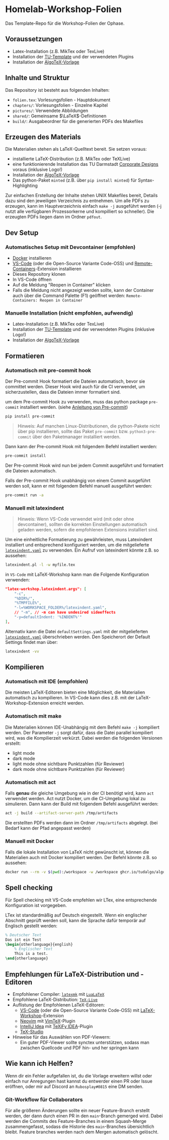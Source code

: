 # Homelab-Workshop-Folien

Das Template-Repo für die Workshop-Folien der Ophase.
## Voraussetzungen
- Latex-Installation (z.B. MikTex oder TexLive)
- Installation der [TU-Template](https://github.com/tudace/tuda_latex_templates) und der verwendeten Plugins
- Installation der [AlgoTeX-Vorlage](https://github.com/TUDalgo/AlgoTeX#algotex---die-latex-vorlage-der-fop-und-aud)
## Inhalte und Struktur

Das Repository ist besteht aus folgenden Inhalten:

* `folien.tex`: Vorlesungsfolien - Hauptdokument
* `chapters/`: Vorlesungsfolien - Einzelne Kapitel
* `pictures/`: Verwendete Abbildungen
* `shared/`: Gemeinsame $\LaTeX$-Definitionen
* `build/`: Ausgabeordner für die generierten PDFs des Makefiles

## Erzeugen des Materials
Die Materialien stehen als LaTeX-Quelltext bereit. Sie setzen voraus:
- installierte LaTeX-Distribution (z.B. MikTex oder TeXLive)
- eine funktionierende Installation das TU Darmstadt [Corporate Designs](https://ctan.org/pkg/tuda-ci?lang=de) voraus (inklusive Logo!)
- Installation der [AlgoTeX-Vorlage](https://github.com/TUDalgo/AlgoTeX#algotex---die-latex-vorlage-der-fop-und-aud)
- Das python-Paket `minted` (z.B. über `pip install minted`) für Syntax-Highlighting

Zur einfachen Erstellung der Inhalte stehen UNIX Makefiles bereit, Details dazu sind den jeweiligen Verzeichnis zu entnehmen. Um alle PDFs zu erzeugen, kann im Hauptverzeichnis einfach `make -j` ausgeführt werden (-j nutzt alle verfügbaren Prozessorkerne und kompilliert so schneller). Die erzeugten PDFs liegen dann im Ordner `pdfout`.

## Dev Setup
### Automatisches Setup mit Devcontainer (empfohlen)
- [Docker](https://www.docker.com/) installieren
- [VS-Code](https://code.visualstudio.com/) (oder die Open-Source Variante Code-OSS) und [Remote-Containers](https://marketplace.visualstudio.com/items?itemName=ms-vscode-remote.remote-containers)-Extension installieren
- Dieses Repository klonen
- In VS-Code öffnen
- Auf die Meldung "Reopen in Container" klicken
- Falls die Meldung nicht angezeigt werden sollte, kann der Container auch über die Command Palette (F1) geöffnet werden: `Remote-Containers: Reopen in Container`
### Manuelle Installation (nicht empfohlen, aufwendig)
- Latex-Installation (z.B. MikTex oder TexLive)
- Installation der [TU-Template](https://github.com/tudace/tuda_latex_templates) und der verwendeten Plugins (inklusive Logo!)
- Installation der [AlgoTeX-Vorlage](https://github.com/TUDalgo/AlgoTeX#algotex---die-latex-vorlage-der-fop-und-aud)

## Formatieren
### Automatisch mit pre-commit hook
Der Pre-commit Hook formatiert die Dateien automatisch, bevor sie committet werden. Dieser Hook wird auch für die CI verwendet, um sicherzustellen, dass die Dateien immer formatiert sind.

um dem Pre-commit Hook zu verwenden, muss das python package `pre-commit` installiert werden. (siehe [Anleitung von Pre-commit](https://pre-commit.com/#install))
```sh
pip install pre-commit
```

> Hinweis: Auf manchen Linux-Distributionen, die python-Pakete nicht über pip installieren, sollte das Paket `pre-commit` bzw. `python3-pre-commit` über den Paketmanager installiert werden.

Dann kann der Pre-commit Hook mit folgendem Befehl installiert werden:
```sh
pre-commit install
```
Der Pre-commit Hook wird nun bei jedem Commit ausgeführt und formatiert die Dateien automatisch.

Falls der Pre-commit Hook unabhängig von einem Commit ausgeführt werden soll, kann er mit folgendem Befehl manuell ausgeführt werden:
```sh
pre-commit run -a
```

### Manuell mit latexindent
> Hinweis: Wenn VS-Code verwendet wird (mit oder ohne devcontainer), sollten die korrekten Einstellungen automatisch geladen werden, sofern die empfohlenen Extensions installiert sind.

Um eine einheitliche Formatierung zu gewährleisten, muss Latexindent installiert und entsprechend konfiguriert werden, um die mitgelieferte [`latexindent.yaml`](latexindent.yaml) zu verwenden.
Ein Aufruf von latexindent könnte z.B. so aussehen:
```sh
latexindent.pl -l -w myfile.tex
```
in `VS-Code` mit LaTeX-Workshop kann man die Folgende Konfiguration verwenden:

```json
"latex-workshop.latexindent.args": [
    "-c",
    "%DIR%/",
    "%TMPFILE%",
    "-l=%WORKSPACE_FOLDER%/latexindent.yaml",
    // "-m", // -m can have undesired sideeffects
    "-y=defaultIndent: '%INDENT%'"
],
```

Alternativ kann die Datei `defaultSettings.yaml` mit der mitgelieferten [`latexindent.yaml`](latexindent.yaml) überschrieben werden. Den Speicherort der Default Settings findet man über:
```sh
latexindent -vv
```

## Kompilieren
### Automatisch mit IDE (empfohlen)
Die meisten LaTeX-Editoren bieten eine Möglichkeit, die Materialien automatisch zu kompilieren. In VS-Code kann dies z.B. mit der LaTeX-Workshop-Extension erreicht werden.
### Automatisch mit make
Die Materialien können IDE-Unabhängig mit dem Befehl `make -j` kompiliert werden. Der Parameter `-j` sorgt dafür, dass die Datei parallel kompiliert wird, was die Kompilierzeit verkürzt. Dabei werden die folgenden Versionen erstellt:
- light mode
- dark mode
- light mode ohne sichtbare Punktzahlen (für Reviewer)
- dark mode ohne sichtbare Punktzahlen (für Reviewer)
### Automatisch mit act
Falls **genau** die gleiche Umgebung wie in der CI benötigt wird, kann `act` verwendet werden. Act nutzt Docker, um die CI-Umgebung lokal zu simulieren. Dann kann der Build mit folgendem Befehl ausgeführt werden:
```sh
act -j build --artifact-server-path /tmp/artifacts
```
Die erstellten PDFs werden dann im Ordner `/tmp/artifacts` abgelegt. (bei Bedarf kann der Pfad angepasst werden)

### Manuell mit Docker
Falls die lokale Installation von LaTeX nicht gewünscht ist, können die Materialien auch mit Docker kompiliert werden. Der Befehl könnte z.B. so aussehen:
```sh
docker run --rm -v $(pwd):/workspace -w /workspace ghcr.io/tudalgo/algotex:latest make -j $(nproc)
```

## Spell checking
Für Spell checking mit VS-Code empfehlen wir LTex, eine entsprechende Konfiguration ist vorgegeben.

LTex ist standardmäßig auf Deutsch eingestellt. Wenn ein englischer Abschnitt geprüft werden soll, kann die Sprache dafür temporär auf Englisch gestellt werden:
```latex
% Deutscher Text
Das ist ein Test
\begin{otherlanguage}{english}
    % Englischer Text
    This is a test.
\end{otherlanguage}
```

## Empfehlungen für LaTeX-Distribution und -Editoren
- Empfohlener Compiler: [`latexmk`](https://ctan.org/pkg/latexmk?lang=de) mit [`LuaLaTeX`](http://www.luatex.org/)
- Empfohlene LaTeX-Distribution: [`TeX-Live`](https://www.tug.org/texlive/)
- Auflistung der Empfohlenen LaTeX-Editoren:
    - [VS-Code](https://code.visualstudio.com/) (oder die Open-Source Variante Code-OSS) mit [LaTeX-Workshop](https://github.com/James-Yu/LaTeX-Workshop)-Extension
    - [Neovim](https://neovim.io/) mit [VimTeX](https://github.com/lervag/vimtex)-Plugin
    - [IntelliJ Idea](https://www.jetbrains.com/de-de/idea/) mit [TeXiFy IDEA](https://plugins.jetbrains.com/plugin/9473-texify-idea)-Plugin
    - [TeX-Studio](https://www.texstudio.org/)
- Hinweise für das Auswählen von PDF-Viewern:
    - Ein guter PDF-Viewer sollte synctex unterstützen, sodass man zwischen Quellcode und PDF hin- und her springen kann


## Wie kann ich Helfen?
Wenn dir ein Fehler aufgefallen ist, du die Vorlage erweitern willst oder einfach nur Anregungen hast kannst du entwerder einen PR oder Issue eröffnen, oder mir auf Discord an `Rubosplay#0815` eine DM senden.

### Git-Workflow für Collaborators
Für alle größeren Änderungen sollte ein neuer Feature-Branch erstellt werden, der dann durch einen PR in den `main`-Branch gemerged wird. Dabei werden die Commits des Feature-Branches in einem Squash-Merge zusammengefasst, sodass die Historie des `main`-Branches übersichtlich bleibt. Feature branches werden nach dem Mergen automatisch gelöscht.
